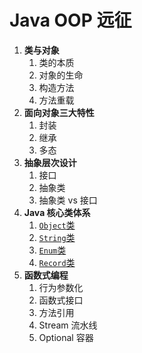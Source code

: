 # Java OOP 远征

<!-- > The _Java OOP Odyssey_ section is translated and adapted from the GeeksforGeeks: "Java Tutorial". Original link: https://www.geeksforgeeks.org/java/. For learning reference only. Infringement contact for removal. -->

1. **类与对象**
   1. 类的本质
   2. 对象的生命
   3. 构造方法
   4. 方法重载
2. **面向对象三大特性**
   1. 封装
   2. 继承
   3. 多态
3. **抽象层次设计**
   1. 接口
   2. 抽象类
   3. 抽象类 vs 接口
4. **Java 核心类体系**
   1. [`Object`类]()
   2. [`String`类]()
   3. [`Enum`类]()
   4. [`Record`类]()
5. **函数式编程**
   1. 行为参数化
   2. 函数式接口
   3. 方法引用
   4. Stream 流水线
   5. Optional 容器
